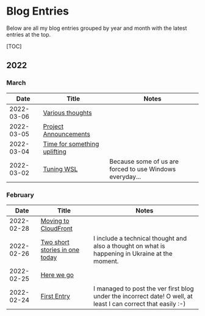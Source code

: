 # Blog Entries

Below are all my blog entries grouped by year and month with the latest entries at the top.

[TOC]

## 2022

### March

| Date       | Title                                                | Notes                                                                                                         |
|------------|------------------------------------------------------|---------------------------------------------------------------------------------------------------------------|
| 2022-03-06 | [Various thoughts](2022/2022-03-06.md)               |                                                                                                               |
| 2022-03-05 | [Project Announcements](2022/2022-03-05.md)          |                                                                                                               |
| 2022-03-04 | [Time for something uplifting](2022/2022-03-04.md)   |                                                                                                               |
| 2022-03-02 | [Tuning WSL](2022/2022-03-02.md)                     | Because some of us are forced to use Windows everyday...                                                      |

### February

| Date       | Title                                                | Notes                                                                                                         |
|------------|------------------------------------------------------|---------------------------------------------------------------------------------------------------------------|
| 2022-02-28 | [Moving to CloudFront](2022/2022-02-28.md)           |                                                                                                               |
| 2022-02-26 | [Two short stories in one today](2022/2022-02-26.md) | I include a technical thought and also a thought on what is happening in Ukraine at the moment.               |
| 2022-02-25 | [Here we go](2022/2022-02-25.md)                     |                                                                                                               |
| 2022-02-24 | [First Entry](2022/2022-02-24.md)                    | I managed to post the ver first blog under the incorrect date! O well, at least I can correct that easily :-) |

